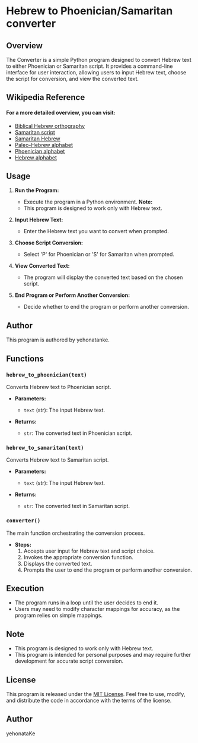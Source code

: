 # Hebrew to Phoenician/Samaritan converter
## Overview

The Converter is a simple Python program designed to convert Hebrew text to either Phoenician or Samaritan script. It provides a command-line interface for user interaction, allowing users to input Hebrew text, choose the script for conversion, and view the converted text.

## Wikipedia Reference

#### For a more detailed overview, you can visit: 
   - [Biblical Hebrew orthography](https://en.wikipedia.org/wiki/Biblical_Hebrew_orthography)
   - [Samaritan script](https://en.wikipedia.org/wiki/Samaritan_script)
   - [Samaritan Hebrew](https://en.wikipedia.org/wiki/Samaritan_Hebrew)
   - [Paleo-Hebrew alphabet](https://en.wikipedia.org/wiki/Paleo-Hebrew_alphabet)
   - [Phoenician alphabet](https://en.wikipedia.org/wiki/Phoenician_alphabet)
   - [Hebrew alphabet](https://en.wikipedia.org/wiki/Hebrew_alphabet)

## Usage

1. **Run the Program:**
   - Execute the program in a Python environment.
   **Note:**
   - This program is designed to work only with Hebrew text.

2. **Input Hebrew Text:**
   - Enter the Hebrew text you want to convert when prompted.

3. **Choose Script Conversion:**
   - Select 'P' for Phoenician or 'S' for Samaritan when prompted.

4. **View Converted Text:**
   - The program will display the converted text based on the chosen script.

5. **End Program or Perform Another Conversion:**
   - Decide whether to end the program or perform another conversion.

## Author

This program is authored by yehonatanke.

## Functions

### `hebrew_to_phoenician(text)`

Converts Hebrew text to Phoenician script.

- **Parameters:**
  - `text` (str): The input Hebrew text.

- **Returns:**
  - `str`: The converted text in Phoenician script.

### `hebrew_to_samaritan(text)`

Converts Hebrew text to Samaritan script.

- **Parameters:**
  - `text` (str): The input Hebrew text.

- **Returns:**
  - `str`: The converted text in Samaritan script.

### `converter()`

The main function orchestrating the conversion process.

- **Steps:**
  1. Accepts user input for Hebrew text and script choice.
  2. Invokes the appropriate conversion function.
  3. Displays the converted text.
  4. Prompts the user to end the program or perform another conversion.

## Execution

- The program runs in a loop until the user decides to end it.
- Users may need to modify character mappings for accuracy, as the program relies on simple mappings.

## Note

- This program is designed to work only with Hebrew text.
- This program is intended for personal purposes and may require further development for accurate script conversion.

## License

This program is released under the [MIT License](https://github.com/yehonatanke/AncientHeb_Converter/blob/main/LICENSE). Feel free to use, modify, and distribute the code in accordance with the terms of the license.

## Author

yehonataKe
